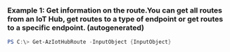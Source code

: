 ### Example 1: Get information on the route.You can get all routes from an IoT Hub, get routes to a type of endpoint or get routes to a specific endpoint. (autogenerated)
```powershell
PS C:\> Get-AzIotHubRoute -InputObject {InputObject}
```

